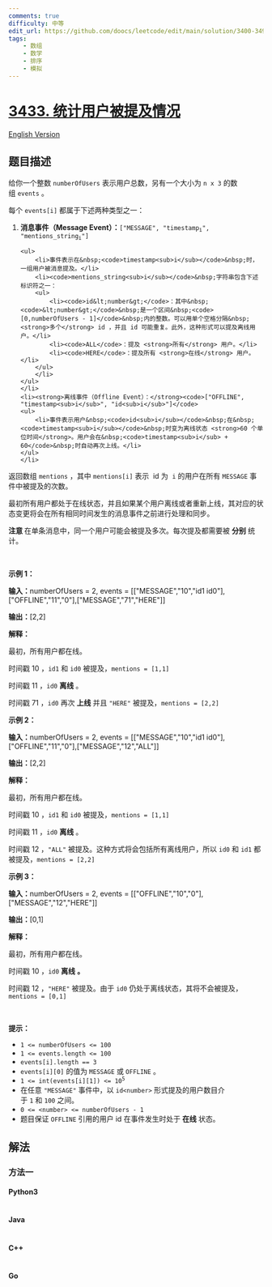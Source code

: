 ```yaml
---
comments: true
difficulty: 中等
edit_url: https://github.com/doocs/leetcode/edit/main/solution/3400-3499/3433.Count%20Mentions%20Per%20User/README.md
tags:
    - 数组
    - 数学
    - 排序
    - 模拟
---
```


<!-- problem:start -->

# [3433. 统计用户被提及情况](https://leetcode.cn/problems/count-mentions-per-user)

[English Version](/solution/3400-3499/3433.Count%20Mentions%20Per%20User/README_EN.md)

## 题目描述

<!-- description:start -->

<p>给你一个整数&nbsp;<code>numberOfUsers</code>&nbsp;表示用户总数，另有一个大小为 <code>n x 3</code> 的数组&nbsp;<code>events</code>&nbsp;。</p>

<p>每个&nbsp;<code inline="">events[i]</code>&nbsp;都属于下述两种类型之一：</p>

<ol>
	<li><strong>消息事件（Message Event）：</strong><code>["MESSAGE", "timestamp<sub>i</sub>", "mentions_string<sub>i</sub>"]</code>

    <ul>
    	<li>事件表示在&nbsp;<code>timestamp<sub>i</sub></code>&nbsp;时，一组用户被消息提及。</li>
    	<li><code>mentions_string<sub>i</sub></code>&nbsp;字符串包含下述标识符之一：
    	<ul>
    		<li><code>id&lt;number&gt;</code>：其中&nbsp;<code>&lt;number&gt;</code>&nbsp;是一个区间&nbsp;<code>[0,numberOfUsers - 1]</code>&nbsp;内的整数。可以用单个空格分隔&nbsp;<strong>多个</strong> id ，并且 id 可能重复。此外，这种形式可以提及离线用户。</li>
    		<li><code>ALL</code>：提及 <strong>所有</strong> 用户。</li>
    		<li><code>HERE</code>：提及所有 <strong>在线</strong> 用户。</li>
    	</ul>
    	</li>
    </ul>
    </li>
    <li><strong>离线事件（Offline Event）：</strong><code>["OFFLINE", "timestamp<sub>i</sub>", "id<sub>i</sub>"]</code>
    <ul>
    	<li>事件表示用户&nbsp;<code>id<sub>i</sub></code>&nbsp;在&nbsp;<code>timestamp<sub>i</sub></code>&nbsp;时变为离线状态 <strong>60 个单位时间</strong>。用户会在&nbsp;<code>timestamp<sub>i</sub> + 60</code>&nbsp;时自动再次上线。</li>
    </ul>
    </li>

</ol>

<p>返回数组&nbsp;<code>mentions</code>&nbsp;，其中&nbsp;<code>mentions[i]</code>&nbsp;表示 &nbsp;id 为 &nbsp;<code>i</code>&nbsp;的用户在所有&nbsp;<code>MESSAGE</code>&nbsp;事件中被提及的次数。</p>

<p>最初所有用户都处于在线状态，并且如果某个用户离线或者重新上线，其对应的状态变更将会在所有相同时间发生的消息事件之前进行处理和同步。</p>

<p><strong>注意 </strong>在单条消息中，同一个用户可能会被提及多次。每次提及都需要被 <strong>分别</strong> 统计。</p>

<p>&nbsp;</p>

<p><b>示例 1：</b></p>

<div class="example-block">
<p><span class="example-io"><b>输入：</b>numberOfUsers = 2, events = [["MESSAGE","10","id1 id0"],["OFFLINE","11","0"],["MESSAGE","71","HERE"]]</span></p>

<p><span class="example-io"><b>输出：</b>[2,2]</span></p>

<p><b>解释：</b></p>

<p>最初，所有用户都在线。</p>

<p>时间戳 10 ，<code>id1</code>&nbsp;和&nbsp;<code>id0</code>&nbsp;被提及，<code>mentions = [1,1]</code></p>

<p>时间戳 11 ，<code>id0</code>&nbsp;<strong>离线</strong> 。</p>

<p>时间戳 71 ，<code>id0</code>&nbsp;再次 <strong>上线</strong>&nbsp;并且&nbsp;<code>"HERE"</code>&nbsp;被提及，<code>mentions = [2,2]</code></p>
</div>

<p><b>示例 2：</b></p>

<div class="example-block">
<p><span class="example-io"><b>输入：</b>numberOfUsers = 2, events = [["MESSAGE","10","id1 id0"],["OFFLINE","11","0"],["MESSAGE","12","ALL"]]</span></p>

<p><span class="example-io"><b>输出：</b>[2,2]</span></p>

<p><b>解释：</b></p>

<p>最初，所有用户都在线。</p>

<p>时间戳 10 ，<code>id1</code>&nbsp;和&nbsp;<code>id0</code>&nbsp;被提及，<code>mentions = [1,1]</code></p>

<p>时间戳 11 ，<code>id0</code>&nbsp;<strong>离线</strong> 。</p>

<p>时间戳 12 ，<code>"ALL"</code>&nbsp;被提及。这种方式将会包括所有离线用户，所以&nbsp;<code>id0</code>&nbsp;和&nbsp;<code>id1</code>&nbsp;都被提及，<code>mentions = [2,2]</code></p>
</div>

<p><b>示例 3：</b></p>

<div class="example-block">
<p><span class="example-io"><b>输入：</b>numberOfUsers = 2, events = [["OFFLINE","10","0"],["MESSAGE","12","HERE"]]</span></p>

<p><span class="example-io"><b>输出：</b>[0,1]</span></p>

<p><b>解释：</b></p>

<p>最初，所有用户都在线。</p>

<p>时间戳 10 ，<code>id0</code>&nbsp;<strong>离线</strong>&nbsp;<b>。</b></p>

<p>时间戳 12 ，<code>"HERE"</code>&nbsp;被提及。由于&nbsp;<code>id0</code>&nbsp;仍处于离线状态，其将不会被提及，<code>mentions = [0,1]</code></p>
</div>

<p>&nbsp;</p>

<p><b>提示：</b></p>

<ul>
	<li><code>1 &lt;= numberOfUsers &lt;= 100</code></li>
	<li><code>1 &lt;= events.length &lt;= 100</code></li>
	<li><code>events[i].length == 3</code></li>
	<li><code>events[i][0]</code>&nbsp;的值为&nbsp;<code>MESSAGE</code>&nbsp;或&nbsp;<code>OFFLINE</code>&nbsp;。</li>
	<li><code>1 &lt;= int(events[i][1]) &lt;= 10<sup>5</sup></code></li>
	<li>在任意 <code>"MESSAGE"</code>&nbsp;事件中，以&nbsp;<code>id&lt;number&gt;</code>&nbsp;形式提及的用户数目介于&nbsp;<code>1</code>&nbsp;和&nbsp;<code>100</code>&nbsp;之间。</li>
	<li><code>0 &lt;= &lt;number&gt; &lt;= numberOfUsers - 1</code></li>
	<li>题目保证 <code>OFFLINE</code>&nbsp;引用的用户 id 在事件发生时处于 <strong>在线</strong> 状态。</li>
</ul>

<!-- description:end -->

## 解法

<!-- solution:start -->

### 方法一

<!-- tabs:start -->

#### Python3

```python

```

#### Java

```java

```

#### C++

```cpp

```

#### Go

```go

```

<!-- tabs:end -->

<!-- solution:end -->

<!-- problem:end -->
